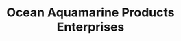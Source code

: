---
title: "Ocean Aquamarine Products Enterprises"
url: /puerto-princesa/ocean-aquamarine-products-enterprises/
shop: Baustoffe
---